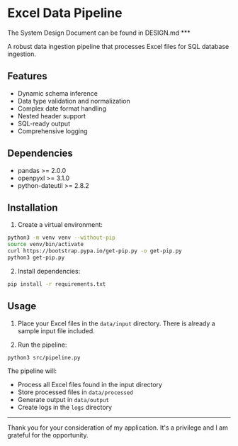 # Excel Data Pipeline

The System Design Document can be found in DESIGN.md ***

A robust data ingestion pipeline that processes Excel files for SQL database ingestion.


## Features

- Dynamic schema inference
- Data type validation and normalization
- Complex date format handling
- Nested header support
- SQL-ready output
- Comprehensive logging

## Dependencies

- pandas >= 2.0.0
- openpyxl >= 3.1.0
- python-dateutil >= 2.8.2

## Installation

1. Create a virtual environment:
```bash
python3 -m venv venv --without-pip
source venv/bin/activate
curl https://bootstrap.pypa.io/get-pip.py -o get-pip.py
python3 get-pip.py
```

2. Install dependencies:
```bash
pip install -r requirements.txt
```

## Usage

1. Place your Excel files in the `data/input` directory. There is already a sample input file included.

2. Run the pipeline:
```bash
python3 src/pipeline.py
```

The pipeline will:
- Process all Excel files found in the input directory
- Store processed files in `data/processed`
- Generate output in `data/output`
- Create logs in the `logs` directory

----
Thank you for your consideration of my application. It's a privilege and I am grateful for the opportunity.